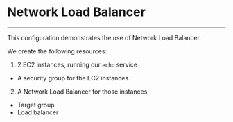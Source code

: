 # Network Load Balancer
---

This configuration demonstrates the use of Network Load Balancer.

We create the following resources:
1. 2 EC2 instances, running our `echo` service
* A security group for the EC2 instances.
2. A Network Load Balancer for those instances
* Target group
* Load balancer


